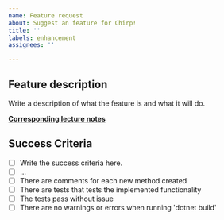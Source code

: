 ```yaml
---
name: Feature request
about: Suggest an feature for Chirp!
title: ''
labels: enhancement
assignees: ''

---
```


## Feature description
Write a description of what the feature is and what it will do.


**[Corresponding lecture notes](https://github.com/itu-bdsa/lecture_notes/blob/main/sessions/session_X/...)**

## Success Criteria
- [ ] Write the success criteria here.
- [ ] ...
- [ ] There are comments for each new method created
- [ ] There are tests that tests the implemented functionality
- [ ] The tests pass without issue
- [ ] There are no warnings or errors when running 'dotnet build'

